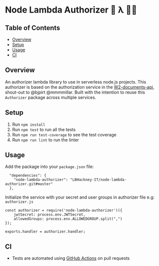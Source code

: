 # Node Lambda Authorizer 🔗 λ 👮‍♀️

## Table of Contents

- [Overview](#Overview)
- [Setup](#Setup)
- [Usage](#usage)
- [CI](#CI)

## Overview

An authorizer lambda library to use in serverless node.js projects.
This authorizer is based on the authorization service in the [W2-documents-api](https://github.com/LBHackney-IT/w2-document-api), shout-out to @bjpirt @mmmmillar. Built with the intention to reuse this `Authorizer` package across multiple services.

## Setup

1. Run `npm install`
2. Run `npm test` to run all the tests
3. Run `npm run test-coverage` to see the test coverage
4. Run `npm run lint` to run the linter

## Usage

Add the package into your `package.json` file:

```
  "dependencies": {
    "node-lambda-authorizer": "LBHackney-IT/node-lambda-authorizer.git#master"
  },
```

Initialize the service with your secret and user groups in authorizer file e.g: `authorizer.js`

```
const authorizer = require('node-lambda-authorizer')({
    jwtSecret: process.env.JWTSecret,
    allowedGroups: process.env.ALLOWEDGROUP.split(",")
});

exports.handler = authorizer.handler;
```

## CI

- Tests are automated using [GitHub Actions](https://github.com/features/actions) on pull requests
